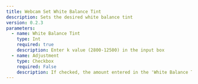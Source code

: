 ```yaml
---
title: Webcam Set White Balance Tint
description: Sets the desired white balance tint
version: 0.2.3
parameters:
  - name: White Balance Tint
    type: Int
    required: true
    description: Enter k value (2800-12500) in the input box
  - name: Adjustment
    type: Checkbox
    required: False
    description: If checked, the amount entered in the 'White Balance Tint' box will be added to the current setting
---
```

